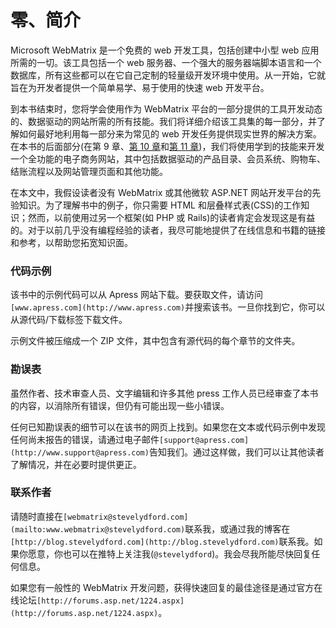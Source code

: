 # 零、简介

Microsoft WebMatrix 是一个免费的 web 开发工具，包括创建中小型 web 应用所需的一切。该工具包括一个 web 服务器、一个强大的服务器端脚本语言和一个数据库，所有这些都可以在它自己定制的轻量级开发环境中使用。从一开始，它就旨在为开发者提供一个简单易学、易于使用的快速 web 开发平台。

到本书结束时，您将学会使用作为 WebMatrix 平台的一部分提供的工具开发动态的、数据驱动的网站所需的所有技能。我们将详细介绍该工具集的每一部分，并了解如何最好地利用每一部分来为常见的 web 开发任务提供现实世界的解决方案。在本书的后面部分(在第 9 章、[第 10 章](10.html#ch10)和[第 11 章](11.html#ch11))，我们将使用学到的技能来开发一个全功能的电子商务网站，其中包括数据驱动的产品目录、会员系统、购物车、结账流程以及网站管理页面和其他功能。

在本文中，我假设读者没有 WebMatrix 或其他微软 ASP.NET 网站开发平台的先验知识。为了理解书中的例子，你只需要 HTML 和层叠样式表(CSS)的工作知识；然而，以前使用过另一个框架(如 PHP 或 Rails)的读者肯定会发现这是有益的。对于以前几乎没有编程经验的读者，我尽可能地提供了在线信息和书籍的链接和参考，以帮助您拓宽知识面。

### 代码示例

该书中的示例代码可以从 Apress 网站下载。要获取文件，请访问`[www.apress.com](http://www.apress.com)`并搜索该书。一旦你找到它，你可以从源代码/下载标签下载文件。

示例文件被压缩成一个 ZIP 文件，其中包含有源代码的每个章节的文件夹。

### 勘误表

虽然作者、技术审查人员、文字编辑和许多其他 press 工作人员已经审查了本书的内容，以消除所有错误，但仍有可能出现一些小错误。

任何已知勘误表的细节可以在该书的网页上找到。如果您在文本或代码示例中发现任何尚未报告的错误，请通过电子邮件`[support@apress.com](http://www.support@apress.com)`告知我们。通过这样做，我们可以让其他读者了解情况，并在必要时提供更正。

### 联系作者

请随时直接在`[webmatrix@stevelydford.com](mailto:www.webmatrix@stevelydford.com)`联系我，或通过我的博客在`[http://blog.stevelydford.com](http://blog.stevelydford.com)`联系我。如果你愿意，你也可以在推特上关注我(`@stevelydford`)。我会尽我所能尽快回复任何信息。

如果您有一般性的 WebMatrix 开发问题，获得快速回复的最佳途径是通过官方在线论坛`[http://forums.asp.net/1224.aspx](http://forums.asp.net/1224.aspx)`。